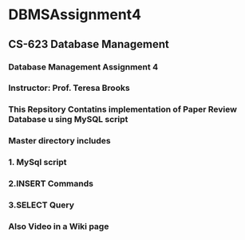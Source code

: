 # DBMSAssignment4
## CS-623 Database Management
### Database Management Assignment 4
### Instructor: Prof. Teresa Brooks
### This Repsitory Contatins implementation of Paper Review Database u sing MySQL script
### Master directory includes 
### 1. MySql script
### 2.INSERT Commands
### 3.SELECT Query
### Also Video in a Wiki page
